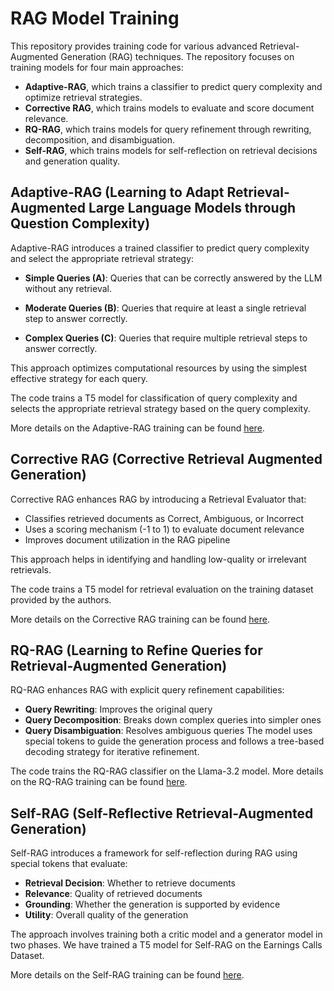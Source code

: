 # RAG Model Training

This repository provides training code for various advanced Retrieval-Augmented Generation (RAG) techniques. The repository focuses on training models for four main approaches: 
- **Adaptive-RAG**, which trains a classifier to predict query complexity and optimize retrieval strategies.
- **Corrective RAG**, which trains models to evaluate and score document relevance.
- **RQ-RAG**, which trains models for query refinement through rewriting, decomposition, and disambiguation.
- **Self-RAG**, which trains models for self-reflection on retrieval decisions and generation quality. 

## Adaptive-RAG (Learning to Adapt Retrieval-Augmented Large Language Models through Question Complexity)

Adaptive-RAG introduces a trained classifier to predict query complexity and select the appropriate retrieval strategy:

- **Simple Queries (A)**: Queries that can be correctly answered by the LLM without any retrieval.

- **Moderate Queries (B)**: Queries that require at least a single retrieval step to answer correctly.

- **Complex Queries (C)**: Queries that require multiple retrieval steps to answer correctly.

This approach optimizes computational resources by using the simplest effective strategy for each query.

The code trains a T5 model for classification of query complexity and selects the appropriate retrieval strategy based on the query complexity.

More details on the Adaptive-RAG training can be found [here](adaptive_rag/README.md).

## Corrective RAG (Corrective Retrieval Augmented Generation)
Corrective RAG enhances RAG by introducing a Retrieval Evaluator that:
- Classifies retrieved documents as Correct, Ambiguous, or Incorrect
- Uses a scoring mechanism (-1 to 1) to evaluate document relevance
- Improves document utilization in the RAG pipeline

This approach helps in identifying and handling low-quality or irrelevant retrievals.

The code trains a T5 model for retrieval evaluation on the training dataset provided by the authors. 

More details on the Corrective RAG training can be found [here](corrective_rag/README.md).

## RQ-RAG (Learning to Refine Queries for Retrieval-Augmented Generation)
RQ-RAG enhances RAG with explicit query refinement capabilities:
- **Query Rewriting**: Improves the original query
- **Query Decomposition**: Breaks down complex queries into simpler ones
- **Query Disambiguation**: Resolves ambiguous queries
The model uses special tokens to guide the generation process and follows a tree-based decoding strategy for iterative refinement.

The code trains the RQ-RAG classifier on the Llama-3.2 model. 
More details on the RQ-RAG training can be found [here](rq_rag/README.md).

## Self-RAG (Self-Reflective Retrieval-Augmented Generation)

Self-RAG introduces a framework for self-reflection during RAG using special tokens that evaluate:

- **Retrieval Decision**: Whether to retrieve documents
- **Relevance**: Quality of retrieved documents
- **Grounding**: Whether the generation is supported by evidence
- **Utility**: Overall quality of the generation

The approach involves training both a critic model and a generator model in two phases.
We have trained a T5 model for Self-RAG on the Earnings Calls Dataset.

More details on the Self-RAG training can be found [here](self_rag/README.md).
